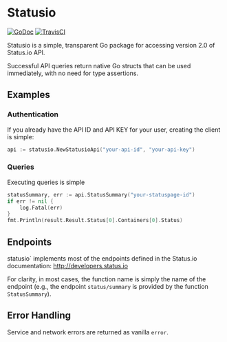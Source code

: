 Statusio
====================

[![GoDoc](https://godoc.org/github.com/bearburger/statusio?status.png)](https://godoc.org/github.com/bearburger/statusio)
[![TravisCI](https://travis-ci.org/statusio/statusio.svg)](https://travis-ci.org/statusio/statusio-go)

Statusio is a simple, transparent Go package for accessing version 2.0 of Status.io API.

Successful API queries return native Go structs that can be used immediately, with no need for type assertions.


Examples
-------------

### Authentication

If you already have the API ID and API KEY for your user, creating the client is simple:

````go
api := statusio.NewStatusioApi("your-api-id", "your-api-key")
````

### Queries

Executing queries is simple

````go
statusSummary, err := api.StatusSummary("your-statuspage-id")
if err != nil {
    log.Fatal(err)
}
fmt.Println(result.Result.Status[0].Containers[0].Status)
````

Endpoints
------------

statusio` implements most of the endpoints defined in the Status.io documentation: http://developers.status.io

For clarity, in most cases, the function name is simply the name of the endpoint (e.g., the endpoint `status/summary` is provided by the function `StatusSummary`).


Error Handling
---------------------------------

Service and network errors are returned as vanilla `error`. 
